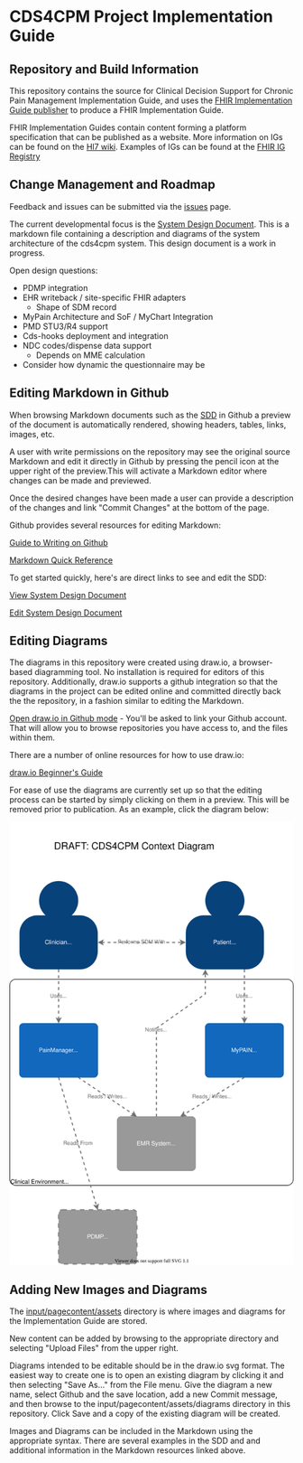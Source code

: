 # CDS4CPM Project Implementation Guide

## Repository and Build Information

This repository contains the source for Clinical Decision Support for Chronic Pain Management Implementation Guide, and uses the [FHIR Implementation Guide publisher](http://wiki.hl7.org/index.php?title=IG_Publisher_Documentation) to produce a FHIR Implementation Guide.

FHIR Implementation Guides contain
content forming a platform specification that can be published as a website. More information on IGs can be found on the [Hl7 wiki](https://wiki.hl7.org/FHIR_Implementation_Guides). Examples of IGs can be found at the [FHIR IG Registry](https://registry.fhir.org/guides)

## Change Management and Roadmap

Feedback and issues can be submitted via the [issues](issues) page.

The current developmental focus is the [System Design Document](https://github.com/DBCG/cds4cpm/blob/master/input/pagecontent/sdd.md). This is a markdown file containing a description and diagrams of the system architecture of the cds4cpm system. This design document is a work in progress.

Open design questions:

* PDMP integration
* EHR writeback / site-specific FHIR adapters
  * Shape of SDM record
* MyPain Architecture and SoF / MyChart Integration
* PMD STU3/R4 support
* Cds-hooks deployment and integration
* NDC codes/dispense data support
  * Depends on MME calculation
* Consider how dynamic the questionnaire may be

## Editing Markdown in Github

When browsing Markdown documents such as the [SDD](https://github.com/DBCG/cds4cpm/blob/master/input/pagecontent/sdd.md) in Github a preview of the document is automatically rendered, showing headers, tables, links, images, etc.

A user with write permissions on the repository may see the original source Markdown and edit it directly in Github by pressing the pencil icon at the upper right of the preview.This will activate a Markdown editor where changes can be made and previewed.

Once the desired changes have been made a user can provide a description of the changes and link "Commit Changes" at the bottom of the page.

Github provides several resources for editing Markdown:

[Guide to Writing on Github](https://help.github.com/en/github/writing-on-github)

[Markdown Quick Reference](https://help.github.com/en/github/writing-on-github/basic-writing-and-formatting-syntax)

To get started quickly, here's are direct links to see and edit the SDD:

[View System Design Document](https://github.com/DBCG/cds4cpm/blob/master/input/pagecontent/sdd.md)

[Edit System Design Document](https://github.com/DBCG/cds4cpm/edit/master/input/pagecontent/sdd.md)

## Editing Diagrams

The diagrams in this repository were created using draw.io, a browser-based diagramming tool. No installation is required for editors of this repository. Additionally, draw.io supports a github integration so that the diagrams in the project can be edited online and committed directly back the the repository, in a fashion similar to editing the Markdown.

[Open draw.io in Github mode](https://www.draw.io/?mode=github) - You'll be asked to link your Github account. That will allow you to browse repositories you have access to, and the files within them.

There are a number of online resources for how to use draw.io:

[draw.io Beginner's Guide](https://drawio-app.com/tutorials/beginners-guide/)

For ease of use the diagrams are currently set up so that the editing process can be started by simply clicking on them in a preview. This will be removed prior to publication. As an example, click the diagram below:

[![Diagram Test](input/pagecontent/assets/diagrams/context.svg)](https://www.draw.io/#HDBCG%2Fcds4cpm%2Fmaster%2Finput%2Fpagecontent%2Fassets%2Fdiagrams%2Fcontext.svg)

## Adding New Images and Diagrams

The [input/pagecontent/assets](input/pagecontent/assets) directory is where images and diagrams for the Implementation Guide are stored.

New content can be added by browsing to the appropriate directory and selecting "Upload Files" from the upper right.

Diagrams intended to be editable should be in the draw.io svg format. The easiest way to create one is to open an existing diagram by clicking it and then selecting "Save As..." from the File menu. Give the diagram a new name, select Github and the save location, add a new Commit message, and then browse to the input/pagecontent/assets/diagrams directory in this repository. Click Save and a copy of the existing diagram will be created.

Images and Diagrams can be included in the Markdown using the appropriate syntax. There are several examples in the SDD and and additional information in the Markdown resources linked above.
